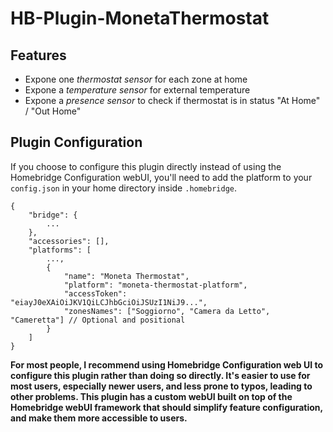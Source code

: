 # HB-Plugin-MonetaThermostat


## Features
- Expone one _thermostat sensor_ for each zone at home
- Expone a _temperature sensor_ for external temperature
- Expone a _presence sensor_ to check if thermostat is in status "At Home" / "Out Home"

## Plugin Configuration 
If you choose to configure this plugin directly instead of using the Homebridge Configuration webUI, you'll need to add the platform to your `config.json` in your home directory inside `.homebridge`.
```
{
    "bridge": {
        ...
    },
    "accessories": [],
    "platforms": [
        ...,
        {
            "name": "Moneta Thermostat",
            "platform": "moneta-thermostat-platform",
            "accessToken": "eiayJ0eXAiOiJKV1QiLCJhbGciOiJSUzI1NiJ9...",
            "zonesNames": ["Soggiorno", "Camera da Letto", "Cameretta"] // Optional and positional
        }
    ]
}
```
**For most people, I recommend using Homebridge Configuration web UI to configure this plugin rather than doing so directly. It's easier to use for most users, especially newer users, and less prone to typos, leading to other problems. This plugin has a custom webUI built on top of the Homebridge webUI framework that should simplify feature configuration, and make them more accessible to users.**

